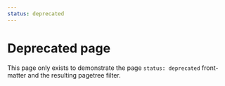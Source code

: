```yaml
---
status: deprecated
---
```


# Deprecated page

This page only exists to demonstrate the page `status: deprecated` front-matter and the resulting pagetree filter.
